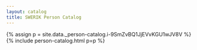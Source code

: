 ```yaml
---
layout: catalog
title: SWERIK Person Catalog
---
```

{% assign p = site.data._person-catalog.i-9SmZvBQ1JjEVvKGU1wJV8V %}
{% include person-catalog.html p=p %}

